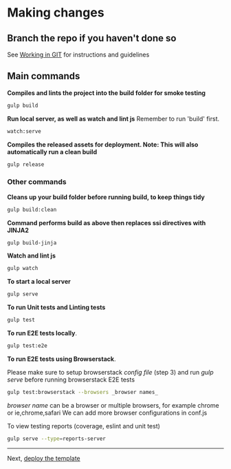 # Making changes

## Branch the repo if you haven't done so

See [Working in GIT](git.md) for instructions and guidelines

## Main commands

**Compiles and lints the project into the build folder for smoke testing**
```bash
gulp build
```
**Run local server, as well as watch and lint js**
Remember to run 'build' first.
```bash
watch:serve
```
**Compiles the released assets for deployment. Note: This will also automatically run a clean build**
```bash
gulp release
```

### Other commands

**Cleans up your build folder before running build, to keep things tidy**
```bash
gulp build:clean
```
**Command performs build as above then replaces ssi directives with JINJA2**
```bash
gulp build-jinja
```
**Watch and lint js**
```bash
gulp watch
```
**To start a local server**
```bash
gulp serve
```
**To run Unit tests and Linting tests**
```bash
gulp test
```
**To run E2E tests locally**.
```bash
gulp test:e2e
```
**To run E2E tests using Browserstack**.

Please make sure to setup browserstack _config file_ (step 3) and run _gulp serve_ before running browserstack E2E tests
```bash
gulp test:browserstack --browsers _browser names_
```
_browser name_ can be a browser or multiple browsers,
for example chrome or ie,chrome,safari
We can add more browser configurations in conf.js

To view testing reports (coverage, eslint and unit test)
```bash
gulp serve --type=reports-server
```

---

Next, [deploy the template](deploy.md)

